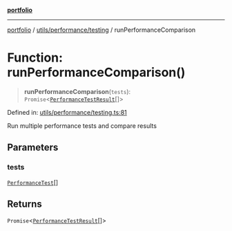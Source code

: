 [**portfolio**](../../../../README.md)

***

[portfolio](../../../../modules.md) / [utils/performance/testing](../README.md) / runPerformanceComparison

# Function: runPerformanceComparison()

> **runPerformanceComparison**(`tests`): `Promise`\<[`PerformanceTestResult`](../interfaces/PerformanceTestResult.md)[]\>

Defined in: [utils/performance/testing.ts:81](https://github.com/tnorlund/Portfolio/blob/66e0b749b6ce1eda08da76d279914f09333252c9/portfolio/utils/performance/testing.ts#L81)

Run multiple performance tests and compare results

## Parameters

### tests

[`PerformanceTest`](../interfaces/PerformanceTest.md)[]

## Returns

`Promise`\<[`PerformanceTestResult`](../interfaces/PerformanceTestResult.md)[]\>
